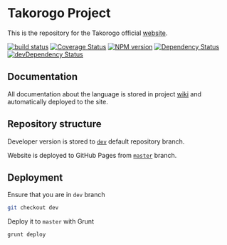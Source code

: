 Takorogo Project
================

This is the repository for the Takorogo official [website](http://takorogo.github.io/).

[![build status](https://travis-ci.org/takorogo/takorogo.github.io.svg)](http://travis-ci.org/takorogo/takorogo.github.io)
[![Coverage Status](https://img.shields.io/coveralls/takorogo/takorogo.github.io/dev.svg)](https://coveralls.io/r/takorogo/takorogo.github.io?branch=dev)
[![NPM version](https://badge.fury.io/js/takorogo.svg)](http://badge.fury.io/js/takorogo)
[![Dependency Status](https://david-dm.org/takorogo/takorogo.github.io.svg)](https://david-dm.org/takorogo/takorogo.github.io)
[![devDependency Status](https://david-dm.org/takorogo/takorogo.github.io/dev-status.svg)](https://david-dm.org/takorogo/takorogo.github.io#info=devDependencies)


Documentation
-------------

All documentation about the language is stored in project [wiki](https://github.com/takorogo/takorogo.github.io/wiki)
and automatically deployed to the site.


Repository structure
--------------------

Developer version is stored to [`dev`](https://github.com/takorogo/takorogo.github.io/) default repository branch.

Website is deployed to GitHub Pages from [`master`](https://github.com/takorogo/takorogo.github.io/tree/master) branch.


Deployment
----------

Ensure that you are in `dev` branch

```bash
git checkout dev
```

Deploy it to `master` with Grunt

```bash
grunt deploy
```
